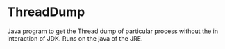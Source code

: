 # ThreadDump
Java program to get the Thread dump of particular process without the in interaction of JDK. Runs on the java of the JRE.
